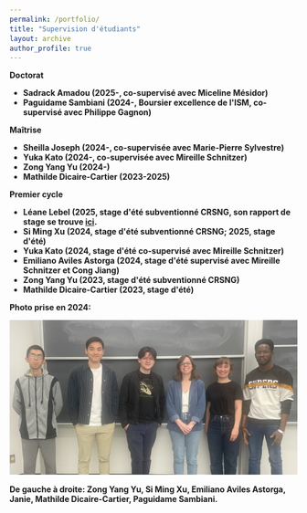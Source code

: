 ```yaml
---
permalink: /portfolio/
title: "Supervision d'étudiants"
layout: archive
author_profile: true
---
```



<b>Doctorat<b/>
* Sadrack Amadou (2025-, co-supervisé avec Miceline Mésidor)
* Paguidame Sambiani (2024-, Boursier excellence de l'ISM, co-supervisé avec Philippe Gagnon)

<b>Maîtrise<b/>
* Sheilla Joseph (2024-, co-supervisée avec Marie-Pierre Sylvestre)
* Yuka Kato (2024-, co-supervisée avec Mireille Schnitzer)
* Zong Yang Yu (2024-)
* Mathilde Dicaire-Cartier (2023-2025)

<b>Premier cycle<b/>
* Léane Lebel (2025, stage d'été subventionné CRSNG, son rapport de stage se trouve <a href="[https://github.com/JanieCoulombeStat](https://github.com/JanieCoulombeStat/L-ane_Stage-t-/blob/main/Rapport%20de%20stage.pdf)">ici</a>.
* Si Ming Xu (2024, stage d'été subventionné CRSNG; 2025, stage d'été)
* Yuka Kato (2024, stage d'été co-supervisé avec Mireille Schnitzer)
* Emiliano Aviles Astorga (2024, stage d'été supervisé avec Mireille Schnitzer et Cong Jiang)
* Zong Yang Yu (2023, stage d'été subventionné CRSNG)
* Mathilde Dicaire-Cartier (2023, stage d'été)

Photo prise en 2024:

 <img src="/images/grouppic.jpg" width="600" />

De gauche à droite: Zong Yang Yu, Si Ming Xu, Emiliano Aviles Astorga, Janie, Mathilde Dicaire-Cartier, Paguidame Sambiani.
